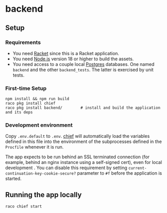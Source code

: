 # backend

## Setup

### Requirements

* You need [Racket] since this is a Racket application.
* You need [Node.js] version 18 or higher to build the assets.
* You need access to a couple local [Postgres] databases.  One named
  `backend` and the other `backend_tests`.  The latter is
  exercised by unit tests.

### First-time Setup

    npm install && npm run build
    raco pkg install chief
    raco pkg install backend/        # install and build the application and its deps

### Development environment

Copy `.env.default` to `.env`.  [chief] will automatically load the
variables defined in this file into the environment of the
subprocesses defined in the `Procfile` whenever it is run.

The app expects to be run behind an SSL terminated connection (for
example, behind an nginx instance using a self-signed cert), even for
local development .  You can disable this requirement by setting
`current-continuation-key-cookie-secure?` parameter to `#f` before the
application is started.

## Running the app locally

    raco chief start


[Postgres]: https://www.postgresql.org/
[Racket]: https://racket-lang.org/
[Node.js]: https://nodejs.org/en/
[argon2]: https://www.argon2.com/
[chief]: https://github.com/Bogdanp/racket-chief
